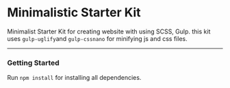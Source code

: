 # Minimalistic Starter Kit

Minimalist Starter Kit for creating website with using SCSS, Gulp. this kit uses `gulp-uglify`and `gulp-cssnano` for minifying js and css files. 
<hr/>

### Getting Started

Run ```npm install``` for installing all dependencies. 
